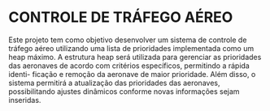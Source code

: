 # CONTROLE DE TRÁFEGO AÉREO

Este projeto tem como objetivo desenvolver um sistema de controle de tráfego
aéreo utilizando uma lista de prioridades implementada como um heap
máximo. A estrutura heap será utilizada para gerenciar as prioridades das
aeronaves de acordo com critérios especı́ficos, permitindo a rápida identi-
ficação e remoção da aeronave de maior prioridade. Além disso, o sistema
permitirá a atualização das prioridades das aeronaves, possibilitando ajustes
dinâmicos conforme novas informações sejam inseridas.